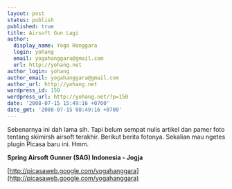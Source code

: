 ```yaml
---
layout: post
status: publish
published: true
title: Airsoft Gun Lagi
author:
  display_name: Yoga Hanggara
  login: yohang
  email: yogahanggara@gmail.com
  url: http://yohang.net
author_login: yohang
author_email: yogahanggara@gmail.com
author_url: http://yohang.net
wordpress_id: 150
wordpress_url: http://yohang.net/?p=150
date: '2008-07-15 15:49:16 +0700'
date_gmt: '2008-07-15 08:49:16 +0700'
---
```

Sebenarnya ini dah lama sih. Tapi belum sempat nulis artikel dan pamer foto tentang skimirsh airsoft terakhir. Berikut berita fotonya. Sekalian mau ngetes plugin Picasa baru ini. Hmm.

**Spring Airsoft Gunner (SAG) Indonesia - Jogja**

[http://picasaweb.google.com/yogahanggara](http://picasaweb.google.com/yogahanggara)

